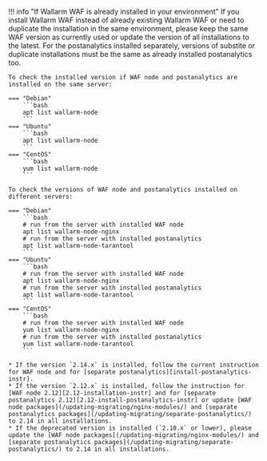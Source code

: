 !!! info "If Wallarm WAF is already installed in your environment"
    If you install Wallarm WAF instead of already existing Wallarm WAF or need to duplicate the installation in the same environment, please keep the same WAF version as currently used or update the version of all installations to the latest. For the postanalytics installed separately, versions of substite or duplicate installations must be the same as already installed postanalytics too.

    To check the installed version if WAF node and postanalytics are installed on the same server:

    === "Debian"
        ```bash
        apt list wallarm-node
        ```
    === "Ubuntu"
        ```bash
        apt list wallarm-node
        ```
    === "CentOS"
        ```bash
        yum list wallarm-node
        ```

    To check the versions of WAF node and postanalytics installed on different servers:

    === "Debian"
        ```bash
        # run from the server with installed WAF node
        apt list wallarm-node-nginx
        # run from the server with installed postanalytics
        apt list wallarm-node-tarantool
        ```
    === "Ubuntu"
        ```bash
        # run from the server with installed WAF node
        apt list wallarm-node-nginx
        # run from the server with installed postanalytics
        apt list wallarm-node-tarantool
        ```
    === "CentOS"
        ```bash
        # run from the server with installed WAF node
        yum list wallarm-node-nginx
        # run from the server with installed postanalytics
        yum list wallarm-node-tarantool
        ```

    * If the version `2.14.x` is installed, follow the current instruction for WAF node and for [separate postanalytics][install-postanalytics-instr].
    * If the version `2.12.x` is installed, follow the instruction for [WAF node 2.12][2.12-installation-instr] and for [separate postanalytics 2.12][2.12-install-postanalytics-instr] or update [WAF node packages](/updating-migrating/nginx-modules/) and [separate postanalytics packages](/updating-migrating/separate-postanalytics/) to 2.14 in all installations.
    * If the deprecated version is installed (`2.10.x` or lower), please update the [WAF node packages](/updating-migrating/nginx-modules/) and [separate postanalytics packages](/updating-migrating/separate-postanalytics/) to 2.14 in all installations.
